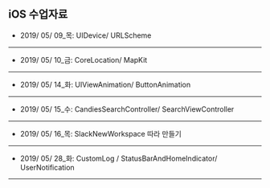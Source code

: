 ## iOS 수업자료

- 2019/ 05/ 09_목: UIDevice/ URLScheme

------

- 2019/ 05/ 10_금: CoreLocation/ MapKit

------

- 2019/ 05/ 14_화: UIViewAnimation/ ButtonAnimation

------

- 2019/ 05/ 15_수: CandiesSearchController/ SearchViewController

------

- 2019/ 05/ 16_목: SlackNewWorkspace 따라 만들기

------

- 2019/ 05/ 28_화: CustomLog / StatusBarAndHomeIndicator/ UserNotification

------





